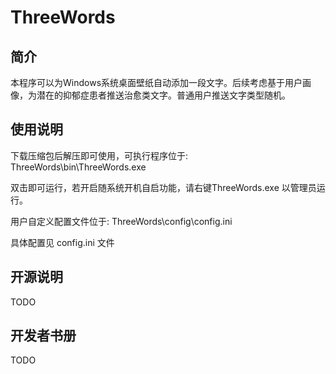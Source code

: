# ThreeWords

## 简介

本程序可以为Windows系统桌面壁纸自动添加一段文字。后续考虑基于用户画像，为潜在的抑郁症患者推送治愈类文字。普通用户推送文字类型随机。

## 使用说明

下载压缩包后解压即可使用，可执行程序位于:
ThreeWords\bin\ThreeWords.exe

双击即可运行，若开启随系统开机自启功能，请右键ThreeWords.exe 以管理员运行。

用户自定义配置文件位于:
ThreeWords\config\config.ini

具体配置见 config.ini 文件

## 开源说明

TODO

## 开发者书册

TODO
